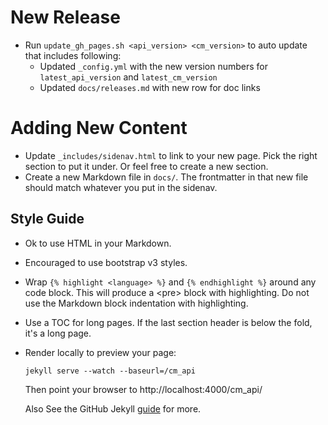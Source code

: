New Release
===========

- Run `update_gh_pages.sh <api_version> <cm_version>` to auto update that includes following:
  - Updated `_config.yml` with the new version numbers for `latest_api_version` and
 `latest_cm_version`
  - Updated `docs/releases.md` with new row for doc links


Adding New Content
==================

- Update `_includes/sidenav.html` to link to your new page. Pick the right
  section to put it under. Or feel free to create a new section.
- Create a new Markdown file in `docs/`. The frontmatter in that new file should
  match whatever you put in the sidenav.

Style Guide
-----------
- Ok to use HTML in your Markdown.
- Encouraged to use bootstrap v3 styles.
- Wrap `{% highlight <language> %}` and `{% endhighlight %}` around any code
  block. This will produce a &lt;pre&gt; block with highlighting.
  Do not use the Markdown block indentation with highlighting.
- Use a TOC for long pages. If the last section header is below the fold, it's a
  long page.
- Render locally to preview your page:

      jekyll serve --watch --baseurl=/cm_api

  Then point your browser to http://localhost:4000/cm_api/

  Also See the GitHub Jekyll
  [guide](https://help.github.com/articles/using-jekyll-with-pages) for more.

